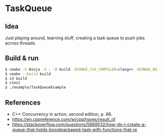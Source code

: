 # TaskQueue
## Idea
Just playing around, learning stuff, creating a task queue to push jobs across threads.

## Build & run
```bash
$ cmake -G Ninja -S . -B build -DCMAKE_CXX_COMPILER=clang++ -DCMAKE_BUILD_TYPE=Debug
$ cmake --build build
$ cd build
$ ctest
$ ./example/TaskQueueExample
```

## References
  - C++ Concurrency in action, second edition, p. 86.
  - https://en.cppreference.com/w/cpp/types/result_of
  - https://stackoverflow.com/questions/5889532/how-do-i-create-a-queue-that-holds-boostpackaged-task-with-functions-that-re
  